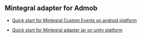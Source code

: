 Mintegral adapter for Admob
-----

- [Quick start for Mintegral Custom Events on android platform](http://cdn-adn.rayjump.com/cdn-adn/v2/markdown_v2/index.html?file=sdk-m_sdk_admob-android&lang=en)


- [Quick start for Mintegral adapter jar on unity platform](http://cdn-adn.rayjump.com/cdn-adn/v2/markdown_v2/index.html?file=sdk-m_sdk_admob-unity&lang=en) 